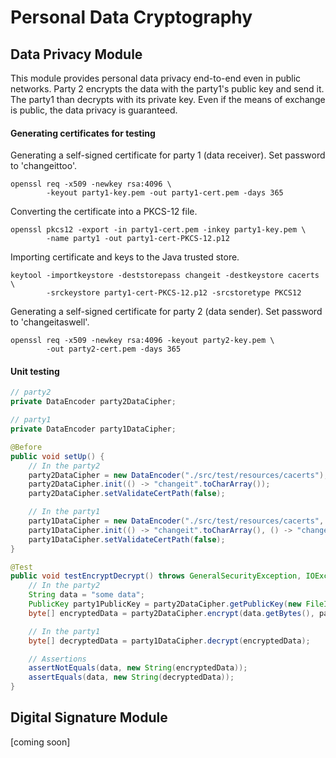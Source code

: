 # Personal Data Cryptography

## Data Privacy Module

This module provides personal data privacy end-to-end even in public networks.
Party 2 encrypts the data with the party1's public key and send it. The party1 than decrypts with its private key.
Even if the means of exchange is public, the data privacy is guaranteed. 

#### Generating certificates for testing

Generating a self-signed certificate for party 1 (data receiver). Set password to 'changeittoo'.
```console
openssl req -x509 -newkey rsa:4096 \
        -keyout party1-key.pem -out party1-cert.pem -days 365 
```
Converting the certificate into a PKCS-12 file.
```console
openssl pkcs12 -export -in party1-cert.pem -inkey party1-key.pem \
        -name party1 -out party1-cert-PKCS-12.p12 
```
Importing certificate and keys to the Java trusted store.
```console
keytool -importkeystore -deststorepass changeit -destkeystore cacerts \
        -srckeystore party1-cert-PKCS-12.p12 -srcstoretype PKCS12 
```

Generating a self-signed certificate for party 2 (data sender). Set password to 'changeitaswell'.
```console
openssl req -x509 -newkey rsa:4096 -keyout party2-key.pem \
        -out party2-cert.pem -days 365
```
#### Unit testing
```Java
// party2
private DataEncoder party2DataCipher;

// party1
private DataEncoder party1DataCipher;

@Before
public void setUp() {
    // In the party2    
    party2DataCipher = new DataEncoder("./src/test/resources/cacerts");
    party2DataCipher.init(() -> "changeit".toCharArray());
    party2DataCipher.setValidateCertPath(false);

    // In the party1
    party1DataCipher = new DataEncoder("./src/test/resources/cacerts", "party1");
    party1DataCipher.init(() -> "changeit".toCharArray(), () -> "changeittoo".toCharArray());
    party1DataCipher.setValidateCertPath(false);
}

@Test
public void testEncryptDecrypt() throws GeneralSecurityException, IOException {
    // In the party2
    String data = "some data";
    PublicKey party1PublicKey = party2DataCipher.getPublicKey(new FileInputStream("./src/test/resources/party1.pem"));
    byte[] encryptedData = party2DataCipher.encrypt(data.getBytes(), party1PublicKey);

    // In the party1
    byte[] decryptedData = party1DataCipher.decrypt(encryptedData);

    // Assertions
    assertNotEquals(data, new String(encryptedData));
    assertEquals(data, new String(decryptedData));
}
```

## Digital Signature Module
[coming soon]
